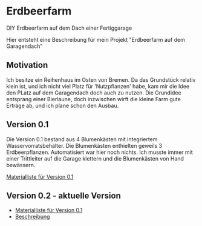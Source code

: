 # Erdbeerfarm
DIY Erdbeerfarm auf dem Dach einer Fertiggarage

Hier entsteht eine Beschreibung für mein Projekt "Erdbeerfarm auf dem Garagendach"

## Motivation
Ich besitze ein Reihenhaus im Osten von Bremen. Da das Grundstück relativ klein ist, und ich nicht viel Platz für 'Nutzpflanzen' habe, kam mir die Idee den PLatz auf dem Garagendach doch auch zu nutzen. Die Grundidee entsprang einer Bierlaune, doch inzwischen wirft die kleine Farm gute Erträge ab, und ich plane schon den Ausbau. 

## Version 0.1
Die Version 0.1 bestand aus 4 Blumenkästen mit integriertem Wasservorratsbehälter. Die Blumenkästen enthielten geweils 3 Erdbeerpflanzen. Automatisiert war hier noch nichts. Ich musste immer mit einer Trittleiter auf die Garage klettern und die Blumenkästen von Hand bewässern.

[Materialliste für Version 0.1](vers_0.1/bom.md)

## Version 0.2 - aktuelle Version

* [Materialliste für Version 0.1](vers_0.2/bom.md)
* [Beschreibung](vers_0.2/beschreibung.md)
